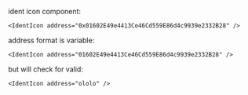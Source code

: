 ident icon component:

    <IdentIcon address="0x01602E49e4413Ce46Cd559E86d4c9939e2332B28" />

address format is variable:

    <IdentIcon address="01602E49e4413Ce46Cd559E86d4c9939e2332B28" />

but will check for valid:

    <IdentIcon address="ololo" />